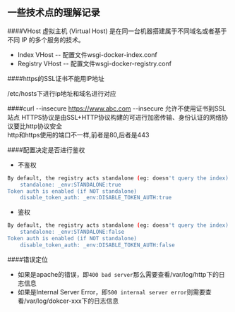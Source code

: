 一些技术点的理解记录    
------
####VHost
虚拟主机 (Virtual Host) 是在同一台机器搭建属于不同域名或者基于不同 IP 的多个服务的技术。    

* Index VHost  --  配置文件wsgi-docker-index.conf
* Registry VHost    --    配置文件wsgi-docker-registry.conf

####https的SSL证书不能用IP地址      

/etc/hosts下进行ip地址和域名进行对应      

####curl --insecure https://www.abc.com
--insecure 允许不使用证书到SSL站点
HTTPS协议是由SSL+HTTP协议构建的可进行加密传输、身份认证的网络协议要比http协议安全         
http和https使用的端口不一样,前者是80,后者是443

####配置决定是否进行鉴权
* 不鉴权    

```sh
By default, the registry acts standalone (eg: doesn't query the index)
    standalone: _env:STANDALONE:true
Token auth is enabled (if NOT standalone)
    disable_token_auth: _env:DISABLE_TOKEN_AUTH:true
```
* 鉴权    
```sh
By default, the registry acts standalone (eg: doesn't query the index)
    standalone: _env:STANDALONE:false
Token auth is enabled (if NOT standalone)
    disable_token_auth: _env:DISABLE_TOKEN_AUTH:false   
```
####错误定位
* 如果是apache的错误，即`400 bad server`那么需要查看/var/log/http下的日志信息
* 如果是Internal Server Error，即`500 internal server error`则需要查看/var/log/dokcer-xxx下的日志信息
